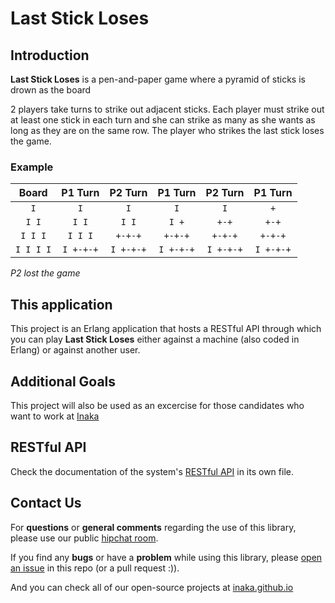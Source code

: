 # Last Stick Loses
## Introduction
**Last Stick Loses** is a pen-and-paper game where a pyramid of sticks is drown as the board

2 players take turns to strike out adjacent sticks. Each player must strike out at least one stick in each turn and she can strike as many as she wants as long as they are on the same row. The player who strikes the last stick loses the game.

### Example
|   Board   |  P1 Turn  |  P2 Turn  |  P1 Turn  |  P2 Turn  |  P1 Turn  |
|:---------:|:---------:|:---------:|:---------:|:---------:|:---------:|
|`    I    `|`    I    `|`    I    `|`    I    `|`    I    `|`    +    `|
|`   I I   `|`   I I   `|`   I I   `|`   I +   `|`   +-+   `|`   +-+   `|
|`  I I I  `|`  I I I  `|`  +-+-+  `|`  +-+-+  `|`  +-+-+  `|`  +-+-+  `|
|` I I I I `|` I +-+-+ `|` I +-+-+ `|` I +-+-+ `|` I +-+-+ `|` I +-+-+ `|
_P2 lost the game_

## This application
This project is an Erlang application that hosts a RESTful API through which you can play **Last Stick Loses** either against a machine (also coded in Erlang) or against another user.

## Additional Goals
This project will also be used as an excercise for those candidates who want to work at [Inaka](http://inaka.net)

## RESTful API
Check the documentation of the system's [RESTful API](RESTful-API.md) in its own file.

## Contact Us
For **questions** or **general comments** regarding the use of this library, please use our public
[hipchat room](http://inaka.net/hipchat).

If you find any **bugs** or have a **problem** while using this library, please [open an issue](https://github.com/inaka/galgo/issues/new) in this repo (or a pull request :)).

And you can check all of our open-source projects at [inaka.github.io](http://inaka.github.io)

